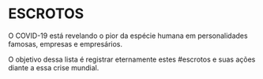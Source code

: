 # ESCROTOS

O COVID-19 está revelando o pior da espécie humana em personalidades famosas,
empresas e empresários. 

O objetivo dessa lista é registrar eternamente estes #escrotos e suas ações diante a essa crise mundial.



